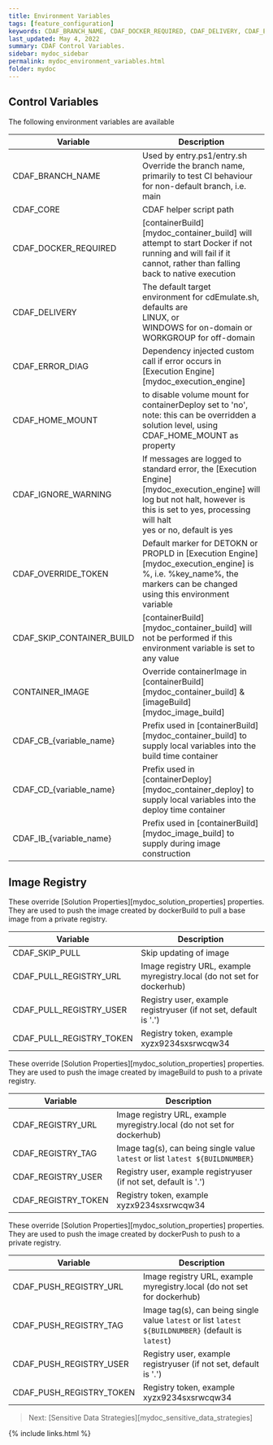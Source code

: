```yaml
---
title: Environment Variables
tags: [feature_configuration]
keywords: CDAF_BRANCH_NAME, CDAF_DOCKER_REQUIRED, CDAF_DELIVERY, CDAF_ERROR_DIAG, CDAF_HOME_MOUNT, CDAF_IGNORE_WARNING, CDAF_OVERRIDE_TOKEN, CDAF_SKIP_CONTAINER_BUILD, CONTAINER_IMAGE, CDAF_CB_, CDAF_CD_
last_updated: May 4, 2022
summary: CDAF Control Variables.
sidebar: mydoc_sidebar
permalink: mydoc_environment_variables.html
folder: mydoc
---
```


## Control Variables

The following environment variables are available

| Variable                  | Description
|---------------------------|------------
| CDAF_BRANCH_NAME          | Used by entry.ps1/entry.sh <br/>Override the branch name, primarily to test CI behaviour for non-default branch, i.e. main
| CDAF_CORE                 | CDAF helper script path
| CDAF_DOCKER_REQUIRED      | [containerBuild][mydoc_container_build] will attempt to start Docker if not running and will fail if it cannot, rather than falling back to native execution
| CDAF_DELIVERY             | The default target environment for cdEmulate.sh, defaults are <br/>LINUX, or<br/> WINDOWS for on-domain or WORKGROUP for off-domain
| CDAF_ERROR_DIAG           | Dependency injected custom call if error occurs in [Execution Engine][mydoc_execution_engine]
| CDAF_HOME_MOUNT           | to disable volume mount for containerDeploy set to 'no', note: this can be overridden a solution level, using CDAF_HOME_MOUNT as property
| CDAF_IGNORE_WARNING       | If messages are logged to standard error, the [Execution Engine][mydoc_execution_engine] will log but not halt, however is this is set to yes, processing will halt <br/>yes or no, default is yes
| CDAF_OVERRIDE_TOKEN       | Default marker for DETOKN or PROPLD in [Execution Engine][mydoc_execution_engine] is %, i.e. %key_name%, the markers can be changed using this environment variable
| CDAF_SKIP_CONTAINER_BUILD | [containerBuild][mydoc_container_build] will not be performed if this environment variable is set to any value
| CONTAINER_IMAGE           | Override containerImage in [containerBuild][mydoc_container_build] & [imageBuild][mydoc_image_build]
| CDAF_CB_{variable_name}   | Prefix used in [containerBuild][mydoc_container_build] to supply local variables into the build time container
| CDAF_CD_{variable_name}   | Prefix used in [containerDeploy][mydoc_container_deploy] to supply local variables into the deploy time container
| CDAF_IB_{variable_name}   | Prefix used in [containerBuild][mydoc_image_build] to supply during image construction

## Image Registry

These override [Solution Properties][mydoc_solution_properties] properties. They are used to push the image created by dockerBuild to pull a base image from a private registry.

| Variable                  | Description
|---------------------------|------------
| CDAF_SKIP_PULL            | Skip updating of image
| CDAF_PULL_REGISTRY_URL    | Image registry URL, example myregistry.local (do not set for dockerhub)
| CDAF_PULL_REGISTRY_USER   | Registry user, example registryuser (if not set, default is '.')
| CDAF_PULL_REGISTRY_TOKEN  | Registry token, example xyzx9234sxsrwcqw34

These override [Solution Properties][mydoc_solution_properties] properties. They are used to push the image created by imageBuild to push to a private registry.

| Variable                  | Description
|---------------------------|------------
| CDAF_REGISTRY_URL         | Image registry URL, example myregistry.local (do not set for dockerhub)
| CDAF_REGISTRY_TAG         | Image tag(s), can being single value `latest` or list `latest ${BUILDNUMBER}`
| CDAF_REGISTRY_USER        | Registry user, example registryuser (if not set, default is '.')
| CDAF_REGISTRY_TOKEN       | Registry token, example xyzx9234sxsrwcqw34

These override [Solution Properties][mydoc_solution_properties] properties. They are used to push the image created by dockerPush to push to a private registry.

| Variable                  | Description
|---------------------------|------------
| CDAF_PUSH_REGISTRY_URL    | Image registry URL, example myregistry.local (do not set for dockerhub)
| CDAF_PUSH_REGISTRY_TAG    | Image tag(s), can being single value `latest` or list `latest ${BUILDNUMBER}` (default is `latest`)
| CDAF_PUSH_REGISTRY_USER   | Registry user, example registryuser (if not set, default is '.')
| CDAF_PUSH_REGISTRY_TOKEN  | Registry token, example xyzx9234sxsrwcqw34

> Next: [Sensitive Data Strategies][mydoc_sensitive_data_strategies]

{% include links.html %}
